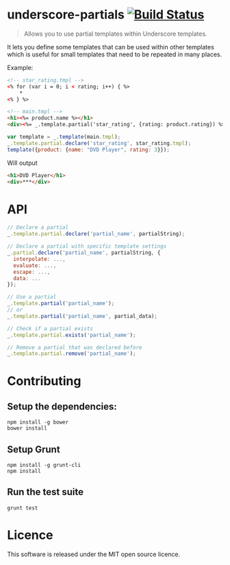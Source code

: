 # underscore-partials [![Build Status](https://api.travis-ci.org/khepin/underscore-partials.svg?branch=master)](https://travis-ci.org/khepin/underscore-partials)

> Allows you to use partial templates within Underscore templates.

It lets you define some templates that can be used within other templates
which is useful for small templates that need to be repeated in many places.

Example:
```html
<!-- star_rating.tmpl -->
<% for (var i = 0; i < rating; i++) { %>
    *
<% } %>

<!-- main.tmpl -->
<h1><%= product.name %></h1>
<div><%= _.template.partial('star_rating', {rating: product.rating}) %></div>
```

```javascript
var template = _.template(main.tmpl);
_.template.partial.declare('star_rating', star_rating.tmpl);
template({product: {name: "DVD Player", rating: 3}});
```

Will output
```html
<h1>DVD Player</h1>
<div>***</div>
```

# API

```javascript
// Declare a partial
_.template.partial.declare('partial_name', partialString);

// Declare a partial with specific template settings
_.partial.declare('partial_name', partialString, {
  interpolate: ...,
  evaluate: ...,
  escape: ...,
  data: ...
});

// Use a partial
_.template.partial('partial_name');
// or
_.template.partial('partial_name', partial_data);

// Check if a partial exists
_.template.partial.exists('partial_name');

// Remove a partial that was declared before
_.template.partial.remove('partial_name');

```

# Contributing

## Setup the dependencies:

    npm install -g bower
    bower install

## Setup Grunt

    npm install -g grunt-cli
    npm install

## Run the test suite

    grunt test

# Licence

This software is released under the MIT open source licence.
